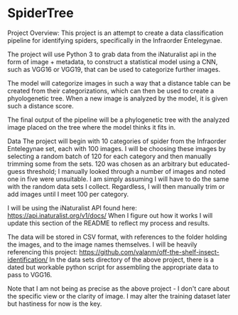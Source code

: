 # SpiderTree

Project Overview: 
This project is an attempt to create a data classification pipeline for identifying spiders, specifically in the Infraorder Entelegynae. 

The project will use Python 3 to grab data from the iNaturalist api in the form of image + metadata, to construct a statistical model using a CNN, such as VGG16 or VGG19, that can be used to categorize further images. 

The model will categorize images in such a way that a distance table can be created from their categorizations, which can then be used to create a phyologenetic tree. When a new image is analyzed by the model, it is given such a distance score. 

The final output of the pipeline will be a phylogenetic tree with the analyzed image placed on the tree where the model thinks it fits in. 

Data
The project will begin with 10 categories of spider from the Infraorder Entelegynae set, each with 100 images. 
I will be choosing these images by selecting a random batch of 120 for each category and then manually trimming some from the sets.
120 was chosen as an arbitrary but educated-guess threshold; I manually looked through a number of images and noted one in five were unsuitable. I am simply assuming I will have to do the same with the random data sets I collect. 
Regardless, I will then manually trim or add images until I meet 100 per category.

I will be using the iNaturalist API found here: https://api.inaturalist.org/v1/docs/
When I figure out how it works I will update this section of the README to reflect my process and results.

The data will be stored in CSV format, with references to the folder holding the images, and to the image names themselves.
I will be heavily referencing this project: https://github.com/valanm/off-the-shelf-insect-identification/
In the data sets directory of the above project, there is a dated but workable python script for assembling the appropriate data to pass to VGG16. 

Note that I am not being as precise as the above project - I don't care about the specific view or the clarity of image. I may alter the training dataset later but hastiness for now is the key.
